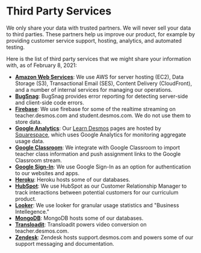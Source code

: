 # Third Party Services

We only share your data with trusted partners. We will never sell your data to third parties. These partners help us improve our product, for example by providing customer service support, hosting, analytics, and automated testing.

Here is the list of third party services that we might share your information with, as of February 8, 2021:

- **[Amazon Web Services](https://aws.amazon.com)**: We use AWS for server hosting (EC2), Data Storage (S3), Transactional Email (SES), Content Delivery (CloudFront), and a number of internal services for managing our operations.
- **[BugSnag](https://www.bugsnag.com)**: BugSnag provides error reporting for detecting server-side and client-side code errors.
- **[Firebase](https://firebase.google.com/)**: We use firebase for some of the realtime streaming on teacher.desmos.com and student.desmos.com. We do not use them to store data.
- **[Google Analytics](https://www.google.com/analytics/)**: Our [Learn Desmos](https://learn.desmos.com/) pages are hosted by [Squarespace](https://www.squarespace.com/), which uses Google Analytics for monitoring aggregate usage data.
- **[Google Classroom](https://edu.google.com/products/classroom/)**: We integrate with Google Classroom to import teacher class information and push assignment links to the Google Classroom stream.
- **[Google Sign-In](https://developers.google.com/identity/sign-in/web/sign-in)**: We use Google Sign-In as an option for authentication to our websites and apps.
- **[Heroku](https://heroku.com/)**: Heroku hosts some of our databases.
- **[HubSpot](https://www.hubspot.com/)**: We use HubSpot as our Customer Relationship Manager to track interactions between potential customers for our curriculum product.
- **[Looker](https://looker.com/)**: We use looker for granular usage statistics and "Business Intellegence."
- **[MongoDB](https://mongodb.com/)**: MongoDB hosts some of our databases.
- **[Transloadit](https://transloadit.com/)**: Transloadit powers video conversion on teacher.desmos.com.
- **[Zendesk](https://zendesk.com)**: Zendesk hosts support.desmos.com and powers some of our support messaging and documentation.

